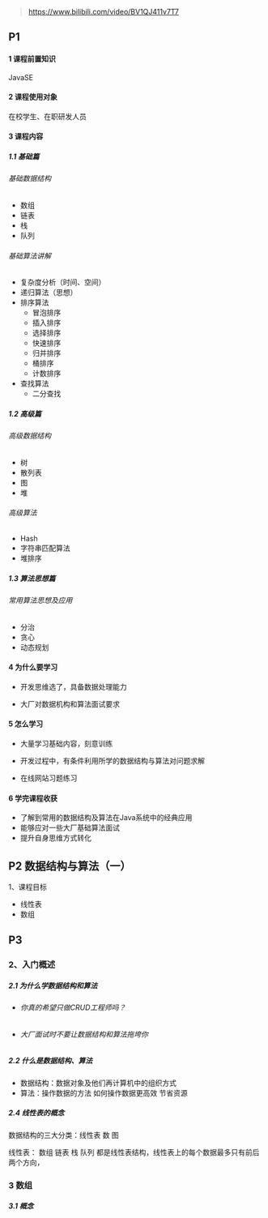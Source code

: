 > https://www.bilibili.com/video/BV1QJ411v7T7

## P1 

#### 1 课程前置知识

JavaSE

#### 2 课程使用对象

在校学生、在职研发人员

#### 3 课程内容

##### 1.1 基础篇

###### 基础数据结构

- 数组
- 链表
- 栈
- 队列

###### 基础算法讲解

- 复杂度分析（时间、空间）
- 递归算法（思想）
- 排序算法
  - 冒泡排序
  - 插入排序
  - 选择排序
  - 快速排序
  - 归并排序
  - 桶排序
  - 计数排序
- 查找算法
  - 二分查找

##### 1.2 高级篇

###### 高级数据结构

- 树
- 散列表
- 图
- 堆

###### 高级算法

- Hash
- 字符串匹配算法
- 堆排序

##### 1.3 算法思想篇

###### 常用算法思想及应用

- 分治
- 贪心
- 动态规划

#### 4 为什么要学习

- 开发思维选了，具备数据处理能力

- 大厂对数据机构和算法面试要求

#### 5 怎么学习

- 大量学习基础内容，刻意训练

- 开发过程中，有条件利用所学的数据结构与算法对问题求解

- 在线网站习题练习

#### 6 学完课程收获

- 了解到常用的数据结构及算法在Java系统中的经典应用
- 能够应对一些大厂基础算法面试
- 提升自身思维方式转化

## P2 数据结构与算法（一）

1、课程目标

- 线性表
- 数组

## P3

### 2、入门概述

##### 2.1 为什么学数据结构和算法

- ###### 你真的希望只做CRUD工程师吗？

  

- ###### 大厂面试时不要让数据结构和算法拖垮你

##### 2.2 什么是数据结构、算法

- 数据结构：数据对象及他们再计算机中的组织方式
- 算法：操作数据的方法 如何操作数据更高效 节省资源

##### 2.4 线性表的概念

数据结构的三大分类：线性表 数 图

线性表： 数组 链表 栈 队列 都是线性表结构，线性表上的每个数据最多只有前后两个方向，

### 3 数组

##### 3.1 概念 